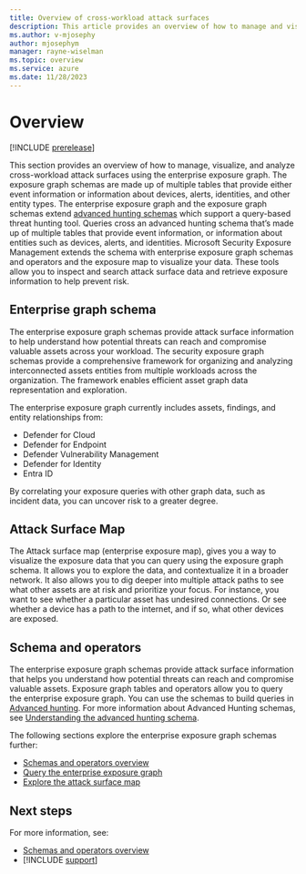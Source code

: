 ```yaml
---
title: Overview of cross-workload attack surfaces
description: This article provides an overview of how to manage and visualize cross-workload attack surfaces using the enterprise exposure graph to analyze assets, findings, relationships from multiple workloads across the organization.
ms.author: v-mjosephy
author: mjosephym
manager: rayne-wiselman
ms.topic: overview
ms.service: azure
ms.date: 11/28/2023
---
```


# Overview

[!INCLUDE [prerelease](../includes//prerelease.md)]

This section provides an overview of how to manage, visualize, and analyze cross-workload attack surfaces using the enterprise exposure graph. The exposure graph schemas are made up of multiple tables that provide either event information or information about devices, alerts, identities, and other entity types. The enterprise exposure graph and the exposure graph schemas extend [advanced hunting schemas](../defender/advanced-hunting-overview.md) which support a query-based threat hunting tool. Queries cross an advanced hunting schema that’s made up of multiple tables that provide event information, or information about entities such as devices, alerts, and identities. Microsoft Security Exposure Management extends the schema with enterprise exposure graph schemas and operators and the exposure map to visualize your data. These tools allow you to inspect and search attack surface data and retrieve exposure information to help prevent risk.

## Enterprise graph schema

The enterprise exposure graph schemas provide attack surface information to help understand how potential threats can reach and compromise valuable assets across your workload. The security exposure graph schemas provide a comprehensive framework for organizing and analyzing interconnected assets entities from multiple workloads across the organization. The framework enables efficient asset graph data representation and exploration.

The enterprise exposure graph currently includes assets, findings, and entity relationships from:

- Defender for Cloud
- Defender for Endpoint
- Defender Vulnerability Management
- Defender for Identity
- Entra ID

By correlating your exposure queries with other graph data, such as incident data, you can uncover risk to a greater degree.

## Attack Surface Map

The Attack surface map (enterprise exposure map), gives you a way to visualize the exposure data that you can query using the exposure graph schema. It allows you to explore the data, and contextualize it in a broader network. It also allows you to dig deeper into multiple attack paths to see what other assets are at risk and prioritize your focus. For instance, you want to see whether a particular asset has undesired connections. Or see whether a device has a path to the internet, and if so, what other devices are exposed.  

## Schema and operators

The enterprise exposure graph schemas provide attack surface information that helps you understand how potential threats can reach and compromise valuable assets. Exposure graph tables and operators allow you to query the enterprise exposure graph. You can use the schemas to build queries in [Advanced hunting](../defender/advanced-hunting-modes.md). For more information about Advanced Hunting schemas, see [Understanding the advanced hunting schema](../defender/advanced-hunting-schema-tables.md).

The following sections explore the enterprise exposure graph schemas further:

- [Schemas and operators overview](schemas-operators.md)
- [Query the enterprise exposure graph](query-enterprise-exposure-graph.md)
- [Explore the attack surface map](enterprise-exposure-map.md)

## Next steps

For more information, see:

- [Schemas and operators overview](schemas-operators.md)
- [!INCLUDE [support](../includes//support.md)]
